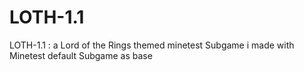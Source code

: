 # LOTH-1.1
LOTH-1.1 : a Lord of the Rings themed minetest Subgame i made with Minetest default Subgame as base
